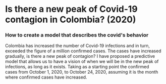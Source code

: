 # Is there a new peak of Covid-19 contagion in Colombia? (2020)
### How to create a model that describes the covid's behavior
Colombia has increased the number of Covid-19 infections and in turn, exceeded the figure of a million confirmed cases. The cases have increased gradually, is there a new peak of contagion?
I have proposed a predictive model that allows us to have a vision of when we will be in the new peak of infections, as long as it exists. Taking as a starting point the confirmed cases from October 1, 2020, to October 24, 2020, assuming it is the month where confirmed cases have increased.


